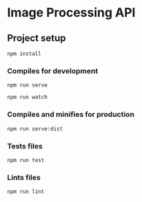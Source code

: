 # Image Processing API

## Project setup

```
npm install
```

### Compiles for development

```
npm run serve
```

```
npm run watch
```

### Compiles and minifies for production

```
npm run serve:dist
```

### Tests files

```
npm run test
```

### Lints files

```
npm run lint
```
